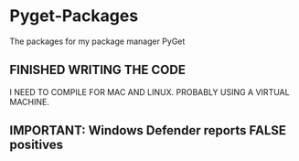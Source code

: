 # Pyget-Packages
The packages for my package manager PyGet

## FINISHED WRITING THE CODE

I NEED TO COMPILE FOR MAC AND LINUX. PROBABLY USING A VIRTUAL MACHINE.

## IMPORTANT: Windows Defender reports FALSE positives
